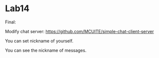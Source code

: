 # Lab14
Final:

Modify chat server: https://github.com/MCUITE/simple-chat-client-server

You can set nickname of yourself.

You can see the nickname of messages.
